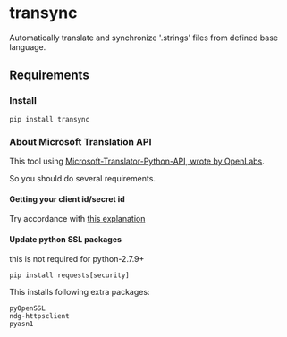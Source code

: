 # transync
Automatically translate and synchronize '.strings' files from defined base language.


## Requirements

### Install

```
pip install transync
```

### About Microsoft Translation API

This tool using [Microsoft-Translator-Python-API, wrote by OpenLabs](https://github.com/openlabs/Microsoft-Translator-Python-API).

So you should do several requirements.

#### Getting your client id/secret id

Try accordance with [this explanation](https://github.com/openlabs/Microsoft-Translator-Python-API#registering-your-application)

#### Update python SSL packages

this is not required for python-2.7.9+

```shell
pip install requests[security]
```
This installs following extra packages:
```
pyOpenSSL
ndg-httpsclient
pyasn1
```

